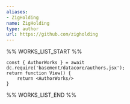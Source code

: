 ```yaml
---
aliases:
- ZigHolding
name: ZigHolding
type: author
url: https://github.com/zigholding
---
```



%% WORKS_LIST_START %%

```datacorejsx
const { AuthorWorks } = await dc.require('basement/datacore/authors.jsx');
return function View() {
    return <AuthorWorks/>
}
```
%% WORKS_LIST_END %%